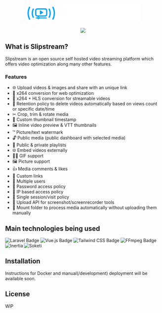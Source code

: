 <p align="center">
<img src="./public/img/logo.png"><br>
</p>

<p align="center">
<img src="https://shields.io/badge/-Still%20in%20development-critical">
</p>

## What is Slipstream?
Slipstream is an open source self hosted video streaming platform which offers video optimization along many other features.

### Features

- 🌐 Upload videos & images and share with an unique link
- 📼 x264 conversion for web optimization
- 📼 x264 + HLS conversion for streamable videos
- 🚮 Retention policy to delete videos automatically based on views count or specific date/time
- ✂ Crop, trim & rotate media 
- 📸 Custom thumbnail timestamp
- 🖼 Inline video preview & VTT thumbnails
- ™ Picture/text watermark
- 🔓 Public media (public dashboard with selected media)
- 📃 Public & private playlists
- 🌐 Embed videos externally
- 👯‍♂️ GIF support
- 🖼️ Picture support
- 👍 Media comments & likes
- 🐌 Custom links
- 👥 Multiple users 
- 🔑 Password access policy
- 🔑 IP based access policy
- 🔐 Single session/visit policy
- 🔲 Upload API for screenshot/screenrecorder tools
- 💾 Mount folder to process media automatically without uploading them manually


## Main technologies being used
![Laravel Badge](https://img.shields.io/badge/Laravel-FF2D20?logo=laravel&logoColor=fff&style=flat-square)
![Vue.js Badge](https://img.shields.io/badge/Vue.js-4FC08D?logo=vuedotjs&logoColor=fff&style=flat-square)
![Tailwind CSS Badge](https://img.shields.io/badge/Tailwind%20CSS-06B6D4?logo=tailwindcss&logoColor=fff&style=flat-square)
![FFmpeg Badge](https://img.shields.io/badge/FFmpeg-007808?logo=ffmpeg&logoColor=fff&style=flat-square)
![Inertia](https://img.shields.io/badge/Inertia.js-756eec?&logoColor=fff&style=flat-square)
![Soketi](https://img.shields.io/badge/Soketi-fcba03?&logoColor=fff&style=flat-square)

## Installation
Instructions for Docker and manual(/development) deployment will be available soon.

## License
WIP
